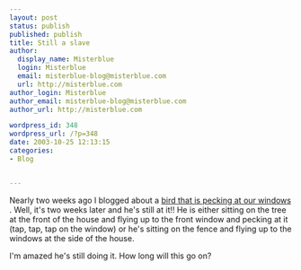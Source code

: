 ```yaml
---
layout: post
status: publish
published: publish
title: Still a slave
author:
  display_name: Misterblue
  login: Misterblue
  email: misterblue-blog@misterblue.com
  url: http://misterblue.com
author_login: Misterblue
author_email: misterblue-blog@misterblue.com
author_url: http://misterblue.com

wordpress_id: 348
wordpress_url: /?p=348
date: 2003-10-25 12:13:15
categories:
- Blog


---
```

<p>
Nearly two weeks ago I blogged about a
<a href="http://www.misterblue.com/mt/archives/20031012-slave_to_his_instincts.html">bird that is pecking at our windows</a>
.
Well, it's two weeks later and he's still at it!!
He is either sitting on the tree at the front of the house and
flying up to the front window and pecking at it
(tap, tap, tap on the window)
or he's sitting on the fence and flying up to the windows
at the side of the house.
</p>
<p>
I'm amazed he's still doing it.
How long will this go on?
</p>
